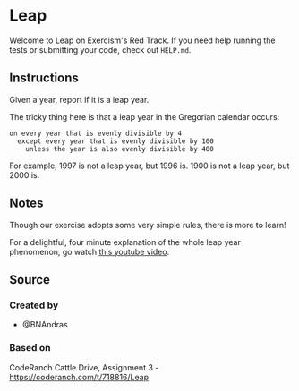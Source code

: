 # Leap

Welcome to Leap on Exercism's Red Track.
If you need help running the tests or submitting your code, check out `HELP.md`.

## Instructions

Given a year, report if it is a leap year.

The tricky thing here is that a leap year in the Gregorian calendar occurs:

```text
on every year that is evenly divisible by 4
  except every year that is evenly divisible by 100
    unless the year is also evenly divisible by 400
```

For example, 1997 is not a leap year, but 1996 is.
1900 is not a leap year, but 2000 is.

## Notes

Though our exercise adopts some very simple rules, there is more to learn!

For a delightful, four minute explanation of the whole leap year phenomenon, go watch [this youtube video][video].

[video]: https://www.youtube.com/watch?v=xX96xng7sAE

## Source

### Created by

- @BNAndras

### Based on

CodeRanch Cattle Drive, Assignment 3 - https://coderanch.com/t/718816/Leap